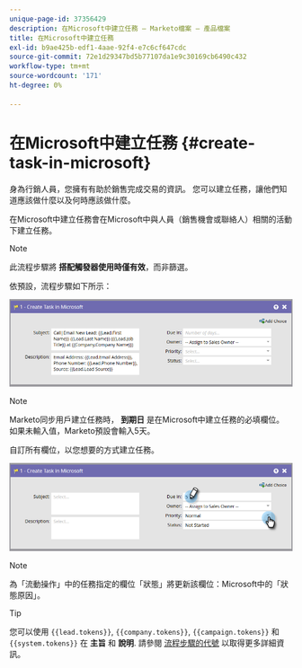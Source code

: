 ```yaml
---
unique-page-id: 37356429
description: 在Microsoft中建立任務 — Marketo檔案 — 產品檔案
title: 在Microsoft中建立任務
exl-id: b9ae425b-edf1-4aae-92f4-e7c6cf647cdc
source-git-commit: 72e1d29347bd5b77107da1e9c30169cb6490c432
workflow-type: tm+mt
source-wordcount: '171'
ht-degree: 0%

---
```


# 在Microsoft中建立任務 {#create-task-in-microsoft}

身為行銷人員，您擁有有助於銷售完成交易的資訊。 您可以建立任務，讓他們知道應該做什麼以及何時應該做什麼。

在Microsoft中建立任務會在Microsoft中與人員（銷售機會或聯絡人）相關的活動下建立任務。

>[!NOTE]
>
>此流程步驟將 **搭配觸發器使用時僅有效**，而非篩選。

依預設，流程步驟如下所示：

![](assets/msd1.png)

>[!NOTE]
>
>Marketo同步用戶建立任務時， **到期日** 是在Microsoft中建立任務的必填欄位。 如果未輸入值，Marketo預設會輸入5天。

自訂所有欄位，以您想要的方式建立任務。

![](assets/msd2.png)

>[!NOTE]
>
>為「流動操作」中的任務指定的欄位「狀態」將更新該欄位：Microsoft中的「狀態原因」。

>[!TIP]
>
>您可以使用 `{{lead.tokens}}`, `{{company.tokens}}`, `{{campaign.tokens}}` 和 `{{system.tokens}}` 在 **主旨** 和 **說明**. 請參閱 [流程步驟的代號](/help/marketo/product-docs/core-marketo-concepts/smart-campaigns/flow-actions/use-tokens-in-flow-steps.md) 以取得更多詳細資訊。
